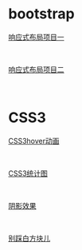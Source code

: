 <div>
        <h1>bootstrap</h1>
        <a href="Nightdya.github.io/bootstrap/practice01/项目考核/项目考核.html">
        <p>响应式布局项目一</p>
        </a>
        <br />
        <a href="Nightdya.github.io/bootstrap/practice02/练习2.html">
         <p>响应式布局项目二</p>
        </a>        
</div>
<br />
<div>
        <h1>CSS3</h1>
        <a href="Nightdya.github.io/CSS3/CSS3hover动画.html">
        <P>CSS3hover动画</P>
        </a>
        <br />
        <a href="Nightdya.github.io/CSS3/CSS3统计图.html">
        <p>CSS3统计图</p>
        </a>   
        <br />
        <a href="Nightdya.github.io/CSS3/阴影效果.html">
        <p>阴影效果</p>
        </a> 
        <br />
        <a href="Nightdya.github.io/javascript/别踩白方块儿.html">
        <p>别踩白方块儿</p>
        </a> 
</div>


